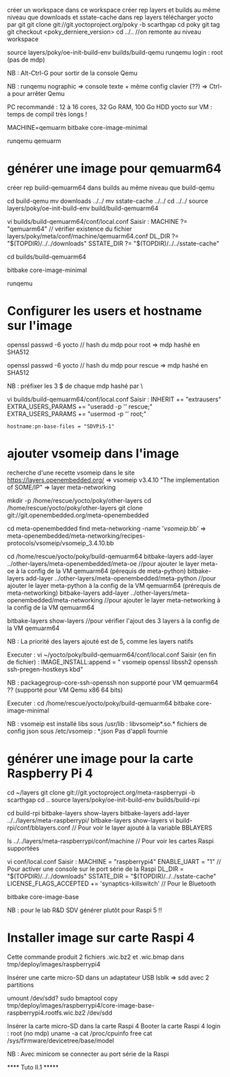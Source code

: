 créer un workspace 
dans ce workspace créer rep layers et builds au même niveau que downloads et sstate-cache
dans rep layers télécharger yocto par git
  git clone git://git.yoctoproject.org/poky -b scarthgap
cd poky
git tag
git checkout <poky_derniere_version>
cd ../..     //on remonte au niveau workspace

source layers/poky/oe-init-build-env builds/build-qemu
runqemu
login : root (pas de mdp)

NB : Alt-Ctrl-G pour sortir de la console Qemu

NB : runqemu nographic => console texte + même config clavier (??)
=> Ctrl-a pour arrêter Qemu

PC recommandé : 12 à 16 cores, 32 Go RAM, 100 Go HDD
yocto sur VM : temps de compil très longs !

MACHINE=qemuarm bitbake core-image-minimal

runqemu qemuarm

# générer une image pour qemuarm64

créer rep build-qemuarm64 dans builds au même niveau que build-qemu

cd build-qemu
mv downloads ../../
mv sstate-cache ../../
cd ../../
source layers/poky/oe-init-build-env build/build-qemuarm64

vi builds/build-qemuarm64/conf/local.conf
  Saisir :
    MACHINE ?= "qemuarm64"                     // vérifier existence du fichier layers/poky/meta/conf/machine/qemuarm64.conf
    DL_DIR ?= "$(TOPDIR)/../../downloads"
    SSTATE_DIR ?= "$(TOPDIR)/../../sstate-cache"

cd builds/build-qemuarm64

bitbake core-image-minimal

runqemu


# Configurer les users et hostname sur l'image 

openssl passwd -6 yocto     // hash du mdp pour root
=> mdp hashé en SHA512

openssl passwd -6 yocto     // hash du mdp pour rescue
=> mdp hashé en SHA512

NB : préfixer les 3 $ de chaque mdp hashé par \


vi builds/build-qemuarm64/conf/local.conf
  Saisir :
    INHERIT += "extrausers"
    EXTRA_USERS_PARAMS += "useradd -p '<mdp en SHA512>' rescue;"
    EXTRA_USERS_PARAMS += "usermod -p '<mdp en SHA512>' root;"

    hostname:pn-base-files = "SDVPi5-1"


# ajouter vsomeip dans l'image

recherche d'une recette vsomeip dans le site https://layers.openembedded.org/
=> vsomeip v3.4.10 "The implementation of SOME/IP" => layer meta-networking

mkdir -p /home/rescue/yocto/poky/other-layers
cd /home/rescue/yocto/poky/other-layers
git clone git://git.openembedded.org/meta-openembedded 

cd meta-openembedded
find meta-networking -name '*vsomeip*.bb'
  => meta-openembedded/meta-networking/recipes-protocols/vsomeip/vsomeip_3.4.10.bb

cd /home/rescue/yocto/poky/build-qemuarm64
bitbake-layers add-layer ../other-layers/meta-openembedded/meta-oe                    //pour ajouter le layer meta-oe à la config de la VM qemuarm64 (pérequis de 
                                                                                        meta-python) 
bitbake-layers add-layer ../other-layers/meta-openembedded/meta-python                //pour ajouter le layer meta-python à la config de la VM qemuarm64 (prérequis de  
                                                                                        meta-networking) 
bitbake-layers add-layer ../other-layers/meta-openembedded/meta-networking            //pour ajouter le layer meta-networking à la config de la VM qemuarm64 


bitbake-layers show-layers                                                            //pour vérifier l'ajout des 3 layers à la config de la VM qemuarm64 

NB : La priorité des layers ajouté est de 5, comme les layers natifs


Executer :
  vi ~/yocto/poky/build-qemuarm64/conf/local.conf
  Saisir (en fin de fichier) :
    IMAGE_INSTALL:append = " vsomeip openssl libssh2 openssh ssh-pregen-hostkeys kbd"

NB : packagegroup-core-ssh-openssh non supporté pour VM qemuarm64     ??                (supporté pour VM Qemu x86 64 bits)


Executer :
  cd /home/rescue/yocto/poky/build-qemuarm64
  bitbake core-image-minimal 


NB : vsomeip est installé 
       libs sous /usr/lib : libvsomeip*.so.*
       fichiers de config json sous /etc/vsomeip : *.json
       Pas d'appli fournie










# générer une image pour la carte Raspberry Pi 4

cd ~/layers
git clone git://git.yoctoproject.org/meta-raspberrypi -b scarthgap
cd ..
source layers/poky/oe-init-build-env builds/build-rpi

cd build-rpi
bitbake-layers show-layers
bitbake-layers add-layer ../../layers/meta-raspberrypi/
bitbake-layers show-layers
vi build-rpi/conf/bblayers.conf    // Pour voir le layer ajouté à la variable BBLAYERS

ls ../../layers/meta-raspberrypi/conf/machine   // Pour voir les cartes Raspi supportées

vi conf/local.conf
  Saisir :
    MACHINE = "raspberrypi4"
    ENABLE_UART = "1"     // Pour activer une console sur le port série de la Raspi
    DL_DIR = "$(TOPDIR)/../../downloads"
    SSTATE_DIR = "$(TOPDIR)/../../sstate-cache"
    LICENSE_FLAGS_ACCEPTED += 'synaptics-killswitch'   // Pour le Bluetooth

bitbake core-image-base

NB : pour le lab R&D SDV générer plutôt pour Raspi 5 !!


# Installer image sur carte Raspi 4

Cette commande produit 2 fichiers .wic.bz2 et .wic.bmap dans tmp/deploy/images/raspberrypi4

Insérer une carte micro-SD dans un adaptateur USB
lsblk 
  => sdd avec 2 partitions

umount /dev/sdd?
sudo bmaptool copy tmp/deploy/images/raspberrypi4/core-image-base-raspberrypi4.rootfs.wic.bz2 /dev/sdd

Insérer la carte micro-SD dans la carte Raspi 4
Booter la carte Raspi 4
login : root   (no mdp)
uname -a
cat /proc/cpuinfo
free
cat /sys/firmware/devicetree/base/model

NB : Avec minicom se connecter au port série de la Raspi


**** Tuto II.1 *****

